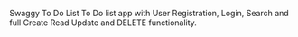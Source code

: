 Swaggy To Do List
To Do list app with User Registration, Login, Search and full Create Read Update and DELETE functionality.
